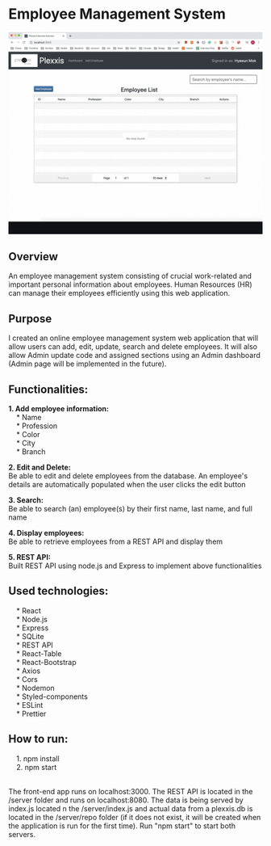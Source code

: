 # Employee Management System

![ERP](ERP.gif)


## Overview
An employee management system consisting of crucial work-related and important personal information about employees. Human Resources (HR) can manage their employees efficiently using this web application.

## Purpose
I created an online employee management system web application that will allow users can add, edit, update, search and delete employees. It will also allow Admin update code and assigned sections using an Admin dashboard (Admin page will be implemented in the future).

## Functionalities:

**1. Add employee information:** <br />
&nbsp; &nbsp; * Name <br />
&nbsp; &nbsp; * Profession <br />
&nbsp; &nbsp; * Color <br />
&nbsp; &nbsp; * City <br />
&nbsp; &nbsp; * Branch <br />

**2. Edit and Delete:** <br />
 Be able to edit and delete employees from the database. An employee's details are automatically populated when the user clicks the edit button

**3. Search:** <br />
 Be able to search (an) employee(s) by their first name, last name, and full name

**4. Display employees:** <br />
 Be able to retrieve employees from a REST API and display them
 
**5. REST API:** <br /> 
  Built REST API using node.js and Express to implement above functionalities

## Used technologies:
&nbsp; &nbsp; * React <br />
&nbsp; &nbsp; * Node.js <br />
&nbsp; &nbsp; * Express <br />
&nbsp; &nbsp; * SQLite <br />
&nbsp; &nbsp; * REST API <br />
&nbsp; &nbsp; * React-Table <br />
&nbsp; &nbsp; * React-Bootstrap <br />
&nbsp; &nbsp; * Axios <br />
&nbsp; &nbsp; * Cors <br />
&nbsp; &nbsp; * Nodemon <br />
&nbsp; &nbsp; * Styled-components <br />
&nbsp; &nbsp; * ESLint <br />
&nbsp; &nbsp; * Prettier <br />

## How to run:

&nbsp; &nbsp; 1. npm install <br />
&nbsp; &nbsp; 2. npm start <br /><br />

The front-end app runs on localhost:3000. The REST API is located in the /server folder and runs on localhost:8080. The data is being served by index.js located n the /server/index.js and actual data from a plexxis.db is located in the /server/repo folder (if it does not exist, it will be created when the application is run for the first time). Run "npm start" to start both servers.
